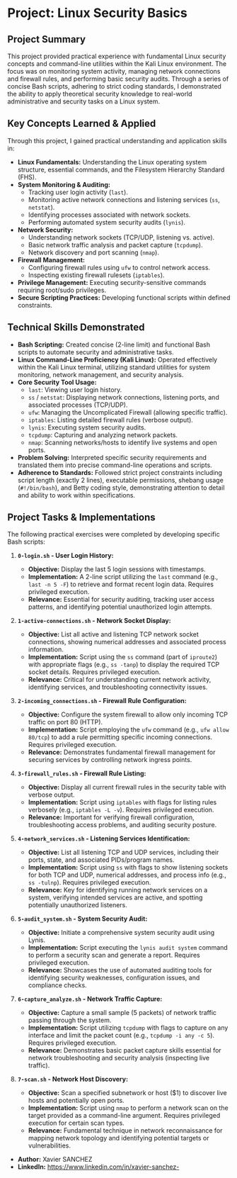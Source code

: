 # Project: Linux Security Basics

## Project Summary

This project provided practical experience with fundamental Linux security concepts and command-line utilities within the Kali Linux environment. The focus was on monitoring system activity, managing network connections and firewall rules, and performing basic security audits. Through a series of concise Bash scripts, adhering to strict coding standards, I demonstrated the ability to apply theoretical security knowledge to real-world administrative and security tasks on a Linux system.

## Key Concepts Learned & Applied

Through this project, I gained practical understanding and application skills in:

*   **Linux Fundamentals:** Understanding the Linux operating system structure, essential commands, and the Filesystem Hierarchy Standard (FHS).
*   **System Monitoring & Auditing:**
    *   Tracking user login activity (`last`).
    *   Monitoring active network connections and listening services (`ss`, `netstat`).
    *   Identifying processes associated with network sockets.
    *   Performing automated system security audits (`lynis`).
*   **Network Security:**
    *   Understanding network sockets (TCP/UDP, listening vs. active).
    *   Basic network traffic analysis and packet capture (`tcpdump`).
    *   Network discovery and port scanning (`nmap`).
*   **Firewall Management:**
    *   Configuring firewall rules using `ufw` to control network access.
    *   Inspecting existing firewall rulesets (`iptables`).
*   **Privilege Management:** Executing security-sensitive commands requiring root/sudo privileges.
*   **Secure Scripting Practices:** Developing functional scripts within defined constraints.

## Technical Skills Demonstrated

*   **Bash Scripting:** Created concise (2-line limit) and functional Bash scripts to automate security and administrative tasks.
*   **Linux Command-Line Proficiency (Kali Linux):** Operated effectively within the Kali Linux terminal, utilizing standard utilities for system monitoring, network management, and security analysis.
*   **Core Security Tool Usage:**
    *   `last`: Viewing user login history.
    *   `ss` / `netstat`: Displaying network connections, listening ports, and associated processes (TCP/UDP).
    *   `ufw`: Managing the Uncomplicated Firewall (allowing specific traffic).
    *   `iptables`: Listing detailed firewall rules (verbose output).
    *   `lynis`: Executing system security audits.
    *   `tcpdump`: Capturing and analyzing network packets.
    *   `nmap`: Scanning networks/hosts to identify live systems and open ports.
*   **Problem Solving:** Interpreted specific security requirements and translated them into precise command-line operations and scripts.
*   **Adherence to Standards:** Followed strict project constraints including script length (exactly 2 lines), executable permissions, shebang usage (`#!/bin/bash`), and Betty coding style, demonstrating attention to detail and ability to work within specifications.

## Project Tasks & Implementations

The following practical exercises were completed by developing specific Bash scripts:

1.  **`0-login.sh` - User Login History:**
    *   **Objective:** Display the last 5 login sessions with timestamps.
    *   **Implementation:** A 2-line script utilizing the `last` command (e.g., `last -n 5 -F`) to retrieve and format recent login data. Requires privileged execution.
    *   **Relevance:** Essential for security auditing, tracking user access patterns, and identifying potential unauthorized login attempts.

2.  **`1-active-connections.sh` - Network Socket Display:**
    *   **Objective:** List all active and listening TCP network socket connections, showing numerical addresses and associated process information.
    *   **Implementation:** Script using the `ss` command (part of `iproute2`) with appropriate flags (e.g., `ss -tanp`) to display the required TCP socket details. Requires privileged execution.
    *   **Relevance:** Critical for understanding current network activity, identifying services, and troubleshooting connectivity issues.

3.  **`2-incoming_connections.sh` - Firewall Rule Configuration:**
    *   **Objective:** Configure the system firewall to allow only incoming TCP traffic on port 80 (HTTP).
    *   **Implementation:** Script employing the `ufw` command (e.g., `ufw allow 80/tcp`) to add a rule permitting specific incoming connections. Requires privileged execution.
    *   **Relevance:** Demonstrates fundamental firewall management for securing services by controlling network ingress points.

4.  **`3-firewall_rules.sh` - Firewall Rule Listing:**
    *   **Objective:** Display all current firewall rules in the security table with verbose output.
    *   **Implementation:** Script using `iptables` with flags for listing rules verbosely (e.g., `iptables -L -v`). Requires privileged execution.
    *   **Relevance:** Important for verifying firewall configuration, troubleshooting access problems, and auditing security posture.

5.  **`4-network_services.sh` - Listening Services Identification:**
    *   **Objective:** List all listening TCP and UDP services, including their ports, state, and associated PIDs/program names.
    *   **Implementation:** Script using `ss` with flags to show listening sockets for both TCP and UDP, numerical addresses, and process info (e.g., `ss -tulnp`). Requires privileged execution.
    *   **Relevance:** Key for identifying running network services on a system, verifying intended services are active, and spotting potentially unauthorized listeners.

6.  **`5-audit_system.sh` - System Security Audit:**
    *   **Objective:** Initiate a comprehensive system security audit using Lynis.
    *   **Implementation:** Script executing the `lynis audit system` command to perform a security scan and generate a report. Requires privileged execution.
    *   **Relevance:** Showcases the use of automated auditing tools for identifying security weaknesses, configuration issues, and compliance checks.

7.  **`6-capture_analyze.sh` - Network Traffic Capture:**
    *   **Objective:** Capture a small sample (5 packets) of network traffic passing through the system.
    *   **Implementation:** Script utilizing `tcpdump` with flags to capture on any interface and limit the packet count (e.g., `tcpdump -i any -c 5`). Requires privileged execution.
    *   **Relevance:** Demonstrates basic packet capture skills essential for network troubleshooting and security analysis (inspecting live traffic).

8.  **`7-scan.sh` - Network Host Discovery:**
    *   **Objective:** Scan a specified subnetwork or host ($1) to discover live hosts and potentially open ports.
    *   **Implementation:** Script using `nmap` to perform a network scan on the target provided as a command-line argument. Requires privileged execution for certain scan types.
    *   **Relevance:** Fundamental technique in network reconnaissance for mapping network topology and identifying potential targets or vulnerabilities.

*   **Author:** Xavier SANCHEZ
*   **LinkedIn:** https://www.linkedin.com/in/xavier-sanchez-
